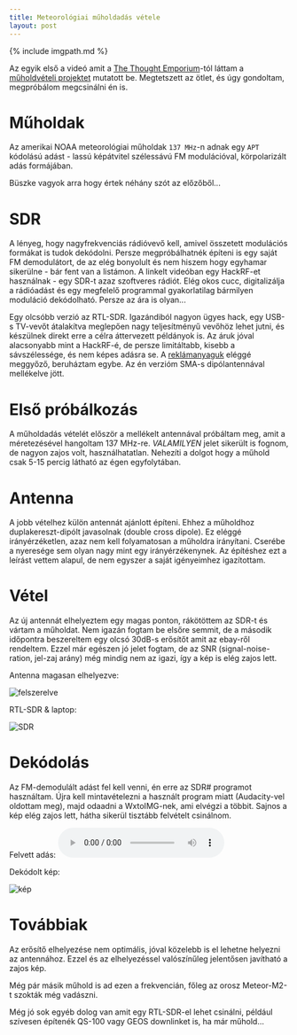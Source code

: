 ```yaml
---
title: Meteorológiai műholdadás vétele
layout: post
---
```


{% include imgpath.md %}

Az egyik első a videó amit a [The Thought Emporium](https://www.youtube.com/channel/UCV5vCi3jPJdURZwAOO_FNfQ)-tól láttam a [műholdvételi projektet](https://www.youtube.com/watch?v=cjClTnZ4Xh) mutatott be. Megtetszett az ötlet, és úgy gondoltam, megpróbálom megcsinálni én is.

# Műholdak

Az amerikai NOAA meteorológiai műholdak `137 MHz`-n adnak egy `APT` kódolású adást - lassú képátvitel szélessávú FM modulációval, körpolarizált adás formájában.

Büszke vagyok arra hogy értek néhány szót az előzőből...

# SDR

A lényeg, hogy nagyfrekvenciás rádióvevő kell, amivel összetett modulációs formákat is tudok dekódolni. Persze megpróbálhatnék építeni is egy saját FM demodulátort, de az elég bonyolult és nem hiszem hogy egyhamar sikerülne - bár fent van a listámon. A linkelt videóban egy HackRF-et használnak - egy SDR-t azaz szoftveres rádiót. Elég okos cucc, digitalizálja a rádióadást és egy megfelelő programmal gyakorlatilag bármilyen moduláció dekódolható. Persze az ára is olyan...

Egy olcsóbb verzió az RTL-SDR. Igazándiból nagyon ügyes hack, egy USB-s TV-vevőt átalakítva meglepően nagy teljesítményű vevőhöz lehet jutni, és készülnek direkt erre a célra áttervezett példányok is. Az áruk jóval alacsonyabb mint a HackRF-é, de persze limitáltabb, kisebb a sávszélessége, és nem képes adásra se. A [reklámanyaguk](https://www.rtl-sdr.com/wp-content/uploads/2018/02/RTL-SDR-Blog-V3-Datasheet.pdf) eléggé meggyőző, beruháztam egybe. Az én verzióm SMA-s dipólantennával mellékelve jött.

# Első próbálkozás

A műholdadás vételét először a mellékelt antennával próbáltam meg, amit a méretezésével hangoltam 137 MHz-re. *VALAMILYEN* jelet sikerült is fognom, de nagyon zajos volt, használhatatlan. Nehezíti a dolgot hogy a műhold csak 5-15 percig látható az égen egyfolytában.

# Antenna

A jobb vételhez külön antennát ajánlott építeni. Ehhez a műholdhoz duplakereszt-dipólt javasolnak (double cross dipole). Ez eléggé irányérzéketlen, azaz nem kell folyamatosan a műholdra irányítani. Cserébe a nyeresége sem olyan nagy mint egy irányérzékenynek. Az építéshez ezt a leírást vettem alapul, de nem egyszer a saját igényeimhez igazítottam.

# Vétel

Az új antennát elhelyeztem egy magas ponton, rákötöttem az SDR-t és vártam a műholdat. Nem igazán fogtam be elsőre semmit, de a második időpontra beszereltem egy olcsó 30dB-s erősítőt amit az ebay-ről rendeltem. Ezzel már egészen jó jelet fogtam, de az SNR (signal-noise-ration, jel-zaj arány) még mindig nem az igazi, így a kép is elég zajos lett.

Antenna magasan elhelyezve:

![felszerelve]({{imgpath}}/antenna.jpg)

RTL-SDR & laptop:

![SDR]({{imgpath}}/sdr.jpg)

# Dekódolás

Az FM-demodulált adást fel kell venni, én erre az SDR# programot használtam. Újra kell mintavételezni a használt program miatt (Audacity-vel oldottam meg), majd odaadni a WxtoIMG-nek, ami elvégzi a többit. Sajnos a kép elég zajos lett, hátha sikerül tisztább felvételt csinálnom.

Felvett adás:
<audio
    controls
    src="{{imgpath}}/record.mp3">
        Your browser does not support the
        <code>audio</code> element.
</audio>

Dekódolt kép:

![kép]({{imgpath}}/sharp.jpg)

# Továbbiak

Az erősítő elhelyezése nem optimális, jóval közelebb is el lehetne helyezni az antennához. Ezzel és az elhelyezéssel valószínűleg jelentősen javítható a zajos kép.

Még pár másik műhold is ad ezen a frekvencián, főleg az orosz Meteor-M2-t szokták még vadászni.

Még jó sok egyéb dolog van amit egy RTL-SDR-el lehet csinálni, például szívesen építenék QS-100 vagy GEOS downlinket is, ha már műhold...